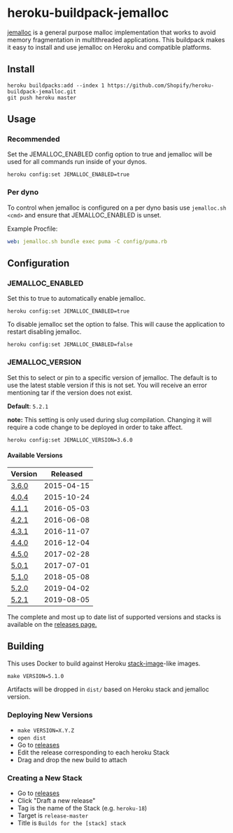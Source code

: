 # heroku-buildpack-jemalloc

[jemalloc](http://jemalloc.net/) is a general purpose malloc implementation
that works to avoid memory fragmentation in multithreaded applications. This
buildpack makes it easy to install and use jemalloc on Heroku and compatible
platforms.

## Install

```console
heroku buildpacks:add --index 1 https://github.com/Shopify/heroku-buildpack-jemalloc.git
git push heroku master
```

## Usage

### Recommended

Set the JEMALLOC_ENABLED config option to true and jemalloc will be used for
all commands run inside of your dynos.

```console
heroku config:set JEMALLOC_ENABLED=true
```

### Per dyno

To control when jemalloc is configured on a per dyno basis use
`jemalloc.sh <cmd>` and ensure that JEMALLOC_ENABLED is unset.

Example Procfile:
```yaml
web: jemalloc.sh bundle exec puma -C config/puma.rb
```

## Configuration

### JEMALLOC_ENABLED

Set this to true to automatically enable jemalloc.

```console
heroku config:set JEMALLOC_ENABLED=true
```

To disable jemalloc set the option to false. This will cause the application to
restart disabling jemalloc.

```console
heroku config:set JEMALLOC_ENABLED=false
```

### JEMALLOC_VERSION

Set this to select or pin to a specific version of jemalloc. The default is to
use the latest stable version if this is not set. You will receive an error
mentioning tar if the version does not exist.

**Default**: `5.2.1`

**note:** This setting is only used during slug compilation. Changing it will
require a code change to be deployed in order to take affect.

```console
heroku config:set JEMALLOC_VERSION=3.6.0
```

#### Available Versions

| Version                                                          | Released   |
| ---------------------------------------------------------------- | ---------- |
| [3.6.0](https://github.com/jemalloc/jemalloc/releases/tag/3.6.0) | 2015-04-15 |
| [4.0.4](https://github.com/jemalloc/jemalloc/releases/tag/4.0.4) | 2015-10-24 |
| [4.1.1](https://github.com/jemalloc/jemalloc/releases/tag/4.1.1) | 2016-05-03 |
| [4.2.1](https://github.com/jemalloc/jemalloc/releases/tag/4.2.1) | 2016-06-08 |
| [4.3.1](https://github.com/jemalloc/jemalloc/releases/tag/4.3.1) | 2016-11-07 |
| [4.4.0](https://github.com/jemalloc/jemalloc/releases/tag/4.4.0) | 2016-12-04 |
| [4.5.0](https://github.com/jemalloc/jemalloc/releases/tag/4.5.0) | 2017-02-28 |
| [5.0.1](https://github.com/jemalloc/jemalloc/releases/tag/5.0.1) | 2017-07-01 |
| [5.1.0](https://github.com/jemalloc/jemalloc/releases/tag/5.1.0) | 2018-05-08 |
| [5.2.0](https://github.com/jemalloc/jemalloc/releases/tag/5.2.0) | 2019-04-02 |
| [5.2.1](https://github.com/jemalloc/jemalloc/releases/tag/5.2.1) | 2019-08-05 |

The complete and most up to date list of supported versions and stacks is
available on the [releases page.](https://github.com/Shopify/heroku-buildpack-jemalloc/releases)

## Building

This uses Docker to build against Heroku
[stack-image](https://github.com/heroku/stack-images)-like images.

```console
make VERSION=5.1.0
```

Artifacts will be dropped in `dist/` based on Heroku stack and jemalloc version.

### Deploying New Versions

- `make VERSION=X.Y.Z`
- `open dist`
- Go to [releases](https://github.com/Shopify/heroku-buildpack-jemalloc/releases)
- Edit the release corresponding to each heroku Stack
- Drag and drop the new build to attach

### Creating a New Stack
- Go to [releases](https://github.com/Shopify/heroku-buildpack-jemalloc/releases)
- Click "Draft a new release"
- Tag is the name of the Stack (e.g. `heroku-18`)
- Target is `release-master`
- Title is `Builds for the [stack] stack`
